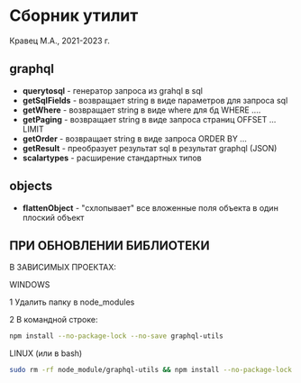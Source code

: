 # Сборник утилит

Кравец М.А., 2021-2023 г.

## graphql

- **querytosql** - генератор запроса из grahql в sql
- **getSqlFields** - возвращает string в виде параметров для запроса sql
- **getWhere** - возвращает string в виде where для бд WHERE ....
- **getPaging** - возвращает string в виде запроса страниц OFFSET ... LIMIT
- **getOrder** - возвращает string в виде запроса ORDER BY ...
- **getResult** - преобразует результат sql в результат graphql (JSON)
- **scalartypes** - расширение стандартных типов

## objects

- **flattenObject** - "схлопывает" все вложенные поля объекта в один плоский объект

## ПРИ ОБНОВЛЕНИИ БИБЛИОТЕКИ

В ЗАВИСИМЫХ ПРОЕКТАХ:

WINDOWS

1 Удалить папку в node_modules

2 В командной строке:

```bash 
npm install --no-package-lock --no-save graphql-utils
```

LINUX (или в bash)

```bash
sudo rm -rf node_module/graphql-utils && npm install --no-package-lock --no-save graphql-utils
```
